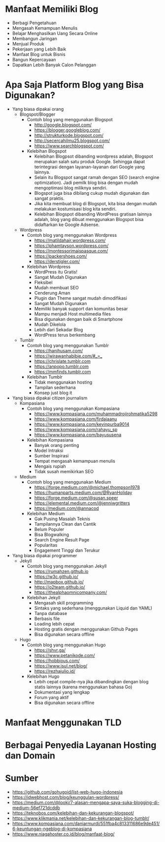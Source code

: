 # Manfaat Memiliki Blog

- Berbagi Pengetahuan
- Mengasah Kemampuan Menulis
- Belajar Menghasilkan Uang Secara Online
- Membangun Jaringan
- Menjual Produk
- Pekerjaan yang Lebih Baik
- Manfaat Blog untuk Bisnis
- Bangun Kepercayaan
- Dapatkan Lebih Banyak Calon Pelanggan 

# Apa Saja Platform Blog yang Bisa Digunakan?

- Yang biasa dipakai orang
	- Blogspot/Blogger
		- Contoh blog yang menggunakan Blogspot
			- <http://google.blogspot.com/>
			- <https://blogger.googleblog.com/>
			- <http://strukturkode.blogspot.com/>
			- <http://secercahilmu25.blogspot.com/>
			- <https://www.searchblogspot.com/>
		- Kelebihan Blogspot
			- Kelebihan Blogpsot dibanding wordpress adalah, Blogspot merupakan salah satu produk Google. Sehingga dapat terintegrasi dengan layanan-layanan dari Google yang lainnya.
			- Selain itu Blogspot sangat ramah dengan SEO (search engine optimization). Jadi pemilk blog bisa dengan mudah mengoptimasi blog miliknya sendiri.
			- Blogspot juga bisa dibilang cukup mudah digunakan dan sangat praktis.
			- Jika kita membuat blog di Blogspot, kita bisa dengan mudah melakukan kostumisasi blog kita sendiri.
			- Kelebihan Blogspot dibanding WordPress gratisan lainnya adalah, blog yang dibuat menggunakan Blogspot bisa didaftarkan ke Google Adsense.
	- Wordpress
		- Contoh blog yang menggunakan Wordpress
			- <https://matildahair.wordpress.com/>
			- <https://phamtayson.wordpress.com/>
			- <https://montessorimaispasque.com/>
			- <https://packershoes.com/>
			- <https://derstigler.com/>
		- Kelebihan Wordpress
			- WordPress itu Gratis!
			- Sangat Mudah Digunakan
			- Fleksibel
			- Mudah membuat SEO
			- Cenderung Aman
			- Plugin dan Theme sangat mudah dimodifikasi
			- Sangat Mudah Digunakan
			- Memiliki banyak support dan komunitas besar
			- Mampu menjadi Host multimedia files
			- Bisa digunakan dengan baik di Smartphone
			- Mudah Dikelola
			- Lebih dari Sekadar Blog
			- WordPress terus berkembang
	- Tumblr
		- Contoh blog yang menggunakan Tumblr
			- <https://hanihusam.com/>
			- <https://wirawanhabibie.com/#_=_>
			- <https://chrislate.tumblr.com>
			- <https://anpopo.tumblr.com>
			- <https://mmfinds.tumblr.com>
		- Kelebihan Tumblr
			- Tidak menggunakan hosting
			- Tampilan sederhana
			- Konsep just blog it
- Yang biasa dipakai citizen journalism
	- Kompasiana
		- Contoh blog yang menggunakan Kompasiana
			- <https://www.kompasiana.com/muhammadrojirohmatika5298>
			- <https://www.kompasiana.com/firdajaanu>
			- <https://www.kompasiana.com/kevinpurba9014>
			- <https://www.kompasiana.com/rahayu_sp>
			- <https://www.kompasiana.com/bayususena>
		- Kelebihan Kompasiana
			- Banyak orang penting
			- Model Intraksi
			- Sumber Inspirasi
			- Tempat mengasah kemampuan menulis
			- Mengais rupiah
			- Tidak susah memikirkan SEO
	- Medium
		- Contoh blog yang menggunakan Medium
			- <https://forge.medium.com/@michael.thompson1978>
			- <https://humanparts.medium.com/@RyanHoliday>
			- <https://forge.medium.com/@susan.speer>
			- <https://elemental.medium.com/@jenniwgritters>
			- <https://medium.com/@annacod>
		- Kelebihan Medium
			- Gak Pusing Masalah Teknis
			- Tampilannya Clean dan Cantik
			- Belum Populer
			- Bisa Blogwalking
			- Search Engine Result Page
			- Popularitas
			- Engagement Tinggi dan Terukur
- Yang biasa dipakai programmer
	- Jekyll
		- Contoh blog yang menggunakan Jekyll
			- <https://rumahzen.github.io>
			- <https://w3c.github.io/>
			- <http://mapbox.github.io/>
			- <https://o2team.github.io/>
			- <https://thealphaomnicompany.com/>
		- Kelebihan Jekyll
			- Mengasah skill programming
			- Sintaks yang sederhana (menggunakan Liquid dan YAML)
			- Tanpa database
			- Berbasis file
			- Loading lebih cepat
			- Hosting gratis dengan menggunakan Github Pages
			- Bisa digunakan secara offline
	- Hugo
		- Contoh blog yang menggunakan Hugo
			- <https://shvr.ga/>
			- <https://www.petanikode.com/>
			- <https://hobbious.com/>
			- <https://www.isul.net/blog/>
			- <https://rezhajulio.id/>
		- Kelebihan Hugo
			- Lebih cepat compile-nya jika dibandingkan dengan blog statis lainnya (karena menggunakan bahasa Go)
			- Dokumentasi yang lengkap
			- Forum yang aktif
			- Bisa digunakan secara offline

# Manfaat Menggunakan TLD

# Berbagai Penyedia Layanan Hosting dan Domain

# Sumber

- <https://github.com/gohugoid/list-web-hugo-indonesia>
- <https://idwebhost.com/blog/keunggulan-wordpress/>
- <https://medium.com/@lookj/7-alasan-mengapa-saya-suka-blogging-di-medium-56ef721dcddb>
- <https://teknobos.com/kelebihan-dan-kekurangan-blogspot/>
- <https://www.klikmania.net/kelebihan-dan-kekurangan-blog-tumblr/>
- <https://www.kompasiana.com/daniarmurdi/551fba4c813311686e9de451/6-keuntungan-ngeblog-di-kompasiana>
- <https://www.niagahoster.co.id/blog/manfaat-blog/>